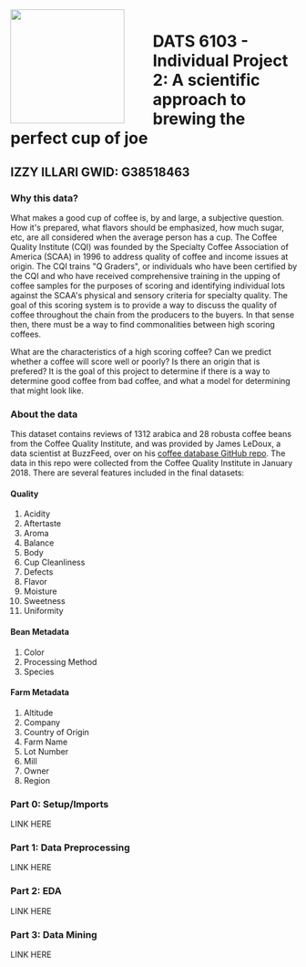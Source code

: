 <img style="display: block; margin-left: auto; margin-right: 50px" src="https://github.com/IzzyIllari/IzzyIllari.github.io/blob/main/coffee_cup_trans.png?raw=true" align="left" width="200">

# DATS 6103 - Individual Project 2: A scientific approach to brewing the perfect cup of joe
## IZZY ILLARI GWID: G38518463
### Why this data?
What makes a good cup of coffee is, by and large, a subjective question. How it's prepared, what flavors should be emphasized, how much sugar, etc, are all considered when the average person has a cup. The Coffee Quality Institute (CQI) was founded by the Specialty Coffee Association of America (SCAA) in 1996 to address quality of coffee and income issues at origin. The CQI trains "Q Graders", or individuals who have been certified by the CQI and who have received comprehensive training in the upping of coffee samples for the purposes of scoring and identifying individual lots against the SCAA's physical and sensory criteria for specialty quality. The goal of this scoring system is to provide a way to discuss the quality of coffee throughout the chain from the producers to the buyers. In that sense then, there must be a way to find commonalities between high scoring coffees. 

What are the characteristics of a high scoring coffee? Can we predict whether a coffee will score well or poorly? Is there an origin that is prefered? It is the goal of this project to determine if there is a way to determine good coffee from bad coffee, and what a model for determining that might look like.

### About the data
This dataset contains reviews of 1312 arabica and 28 robusta coffee beans from the Coffee Quality Institute, and was provided by James LeDoux, a data scientist at BuzzFeed, over on his <a href="https://github.com/jldbc/coffee-quality-database" target="_blank">coffee database GitHub repo</a>. The data in this repo were collected from the Coffee Quality Institute in January 2018. There are several features included in the final datasets:

#### Quality

1. Acidity
2. Aftertaste
3. Aroma
4. Balance
5. Body
6. Cup Cleanliness
7. Defects
8. Flavor
9. Moisture
10. Sweetness
11. Uniformity

#### Bean Metadata

1. Color
2. Processing Method
3. Species

#### Farm Metadata

1. Altitude
2. Company
3. Country of Origin
4. Farm Name
5. Lot Number
6. Mill
7. Owner
8. Region

### Part 0: Setup/Imports

LINK HERE

### Part 1: Data Preprocessing

LINK HERE

### Part 2: EDA

LINK HERE

### Part 3: Data Mining 

LINK HERE
